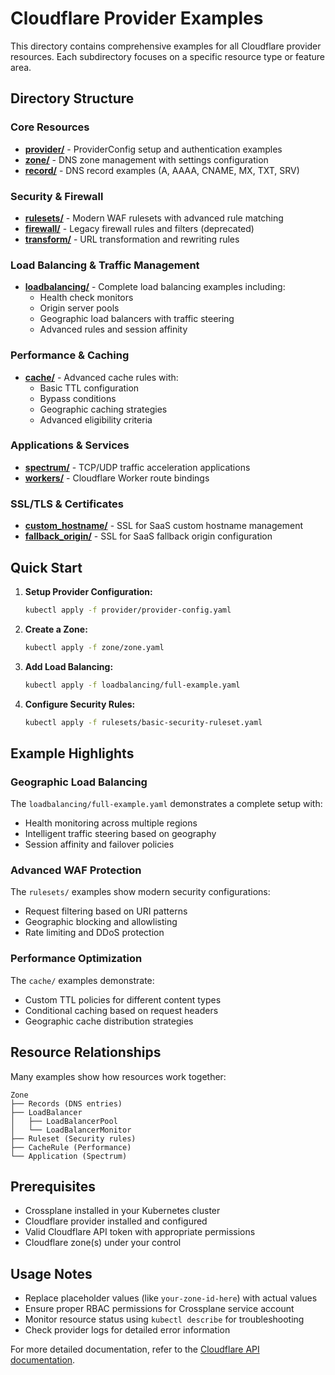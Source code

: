 # Cloudflare Provider Examples

This directory contains comprehensive examples for all Cloudflare provider resources. Each subdirectory focuses on a specific resource type or feature area.

## Directory Structure

### Core Resources

- **[provider/](provider/)** - ProviderConfig setup and authentication examples
- **[zone/](zone/)** - DNS zone management with settings configuration
- **[record/](record/)** - DNS record examples (A, AAAA, CNAME, MX, TXT, SRV)

### Security & Firewall

- **[rulesets/](rulesets/)** - Modern WAF rulesets with advanced rule matching
- **[firewall/](firewall/)** - Legacy firewall rules and filters (deprecated)
- **[transform/](transform/)** - URL transformation and rewriting rules

### Load Balancing & Traffic Management

- **[loadbalancing/](loadbalancing/)** - Complete load balancing examples including:
  - Health check monitors
  - Origin server pools 
  - Geographic load balancers with traffic steering
  - Advanced rules and session affinity

### Performance & Caching

- **[cache/](cache/)** - Advanced cache rules with:
  - Basic TTL configuration
  - Bypass conditions
  - Geographic caching strategies
  - Advanced eligibility criteria

### Applications & Services

- **[spectrum/](spectrum/)** - TCP/UDP traffic acceleration applications
- **[workers/](workers/)** - Cloudflare Worker route bindings

### SSL/TLS & Certificates

- **[custom_hostname/](custom_hostname/)** - SSL for SaaS custom hostname management
- **[fallback_origin/](fallback_origin/)** - SSL for SaaS fallback origin configuration

## Quick Start

1. **Setup Provider Configuration:**
   ```bash
   kubectl apply -f provider/provider-config.yaml
   ```

2. **Create a Zone:**
   ```bash
   kubectl apply -f zone/zone.yaml
   ```

3. **Add Load Balancing:**
   ```bash
   kubectl apply -f loadbalancing/full-example.yaml
   ```

4. **Configure Security Rules:**
   ```bash
   kubectl apply -f rulesets/basic-security-ruleset.yaml
   ```

## Example Highlights

### Geographic Load Balancing
The `loadbalancing/full-example.yaml` demonstrates a complete setup with:
- Health monitoring across multiple regions
- Intelligent traffic steering based on geography
- Session affinity and failover policies

### Advanced WAF Protection
The `rulesets/` examples show modern security configurations:
- Request filtering based on URI patterns
- Geographic blocking and allowlisting
- Rate limiting and DDoS protection

### Performance Optimization
The `cache/` examples demonstrate:
- Custom TTL policies for different content types
- Conditional caching based on request headers
- Geographic cache distribution strategies

## Resource Relationships

Many examples show how resources work together:

```
Zone
├── Records (DNS entries)
├── LoadBalancer
│   ├── LoadBalancerPool
│   └── LoadBalancerMonitor
├── Ruleset (Security rules)
├── CacheRule (Performance)
└── Application (Spectrum)
```

## Prerequisites

- Crossplane installed in your Kubernetes cluster
- Cloudflare provider installed and configured
- Valid Cloudflare API token with appropriate permissions
- Cloudflare zone(s) under your control

## Usage Notes

- Replace placeholder values (like `your-zone-id-here`) with actual values
- Ensure proper RBAC permissions for Crossplane service account
- Monitor resource status using `kubectl describe` for troubleshooting
- Check provider logs for detailed error information

For more detailed documentation, refer to the [Cloudflare API documentation](https://developers.cloudflare.com/api/).